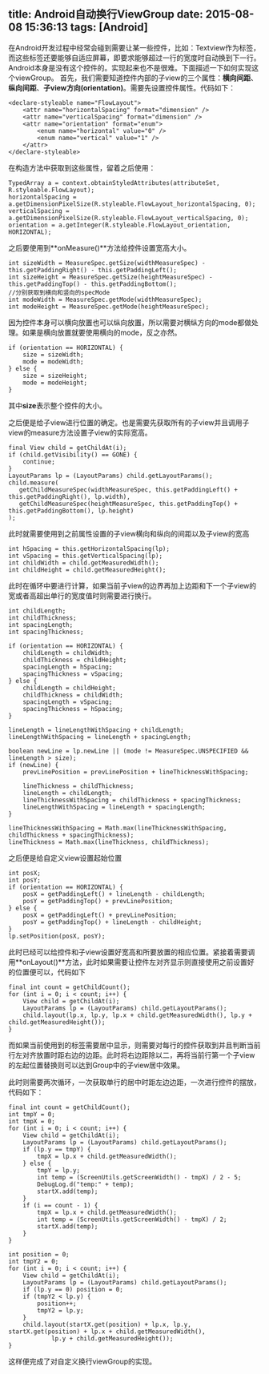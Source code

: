 title: Android自动换行ViewGroup
date: 2015-08-08 15:36:13
tags: [Android]
---
在Android开发过程中经常会碰到需要让某一些控件，比如：Textview作为标签，而这些标签还要能够自适应屏幕，即要求能够超过一行的宽度时自动换到下一行。Android本身是没有这个控件的。实现起来也不是很难。下面描述一下如何实现这个viewGroup。
首先，我们需要知道控件内部的子view的三个属性：**横向间距**、**纵向间距**、**子view方向(orientation)**。需要先设置控件属性。代码如下：

    <declare-styleable name="FlowLayout">
        <attr name="horizontalSpacing" format="dimension" />
        <attr name="verticalSpacing" format="dimension" />
        <attr name="orientation" format="enum">
            <enum name="horizontal" value="0" />
            <enum name="vertical" value="1" />
        </attr>
    </declare-styleable>
<!--more-->
在构造方法中获取到这些属性，留着之后使用：
		
	TypedArray a = context.obtainStyledAttributes(attributeSet, R.styleable.FlowLayout);
    horizontalSpacing = a.getDimensionPixelSize(R.styleable.FlowLayout_horizontalSpacing, 0);
    verticalSpacing = a.getDimensionPixelSize(R.styleable.FlowLayout_verticalSpacing, 0);
    orientation = a.getInteger(R.styleable.FlowLayout_orientation, HORIZONTAL);

之后要使用到**onMeasure()**方法给控件设置宽高大小。

	int sizeWidth = MeasureSpec.getSize(widthMeasureSpec) - this.getPaddingRight() - this.getPaddingLeft();
    int sizeHeight = MeasureSpec.getSize(heightMeasureSpec) - this.getPaddingTop() - this.getPaddingBottom();
	//分别获取到横向和竖向的specMode
    int modeWidth = MeasureSpec.getMode(widthMeasureSpec);
    int modeHeight = MeasureSpec.getMode(heightMeasureSpec);

因为控件本身可以横向放置也可以纵向放置，所以需要对横纵方向的mode都做处理。如果是横向放置就要使用横向的mode，反之亦然。

	if (orientation == HORIZONTAL) {
        size = sizeWidth;
        mode = modeWidth;
    } else {
        size = sizeHeight;
        mode = modeHeight;
    }

其中**size**表示整个控件的大小。

之后便是给子view进行位置的确定。也是需要先获取所有的子view并且调用子view的measure方法设置子view的实际宽高。

	final View child = getChildAt(i);
	if (child.getVisibility() == GONE) {
    	continue;
	}
	LayoutParams lp = (LayoutParams) child.getLayoutParams();
	child.measure(
       getChildMeasureSpec(widthMeasureSpec, this.getPaddingLeft() + this.getPaddingRight(), lp.width),
       getChildMeasureSpec(heightMeasureSpec, this.getPaddingTop() + this.getPaddingBottom(), lp.height)
	);

此时就需要使用到之前属性设置的子view横向和纵向的间距以及子view的宽高

	int hSpacing = this.getHorizontalSpacing(lp);
    int vSpacing = this.getVerticalSpacing(lp);
    int childWidth = child.getMeasuredWidth();
	int childHeight = child.getMeasuredHeight();

此时在循环中要进行计算，如果当前子view的边界再加上边距和下一个子view的宽或者高超出单行的宽度值时则需要进行换行。

    int childLength;
    int childThickness;
    int spacingLength;
    int spacingThickness;

    if (orientation == HORIZONTAL) {
        childLength = childWidth;
        childThickness = childHeight;
        spacingLength = hSpacing;
        spacingThickness = vSpacing;
    } else {
        childLength = childHeight;
        childThickness = childWidth;
        spacingLength = vSpacing;
        spacingThickness = hSpacing;
    }

    lineLength = lineLengthWithSpacing + childLength;
    lineLengthWithSpacing = lineLength + spacingLength;

    boolean newLine = lp.newLine || (mode != MeasureSpec.UNSPECIFIED && lineLength > size);
    if (newLine) {
        prevLinePosition = prevLinePosition + lineThicknessWithSpacing;

        lineThickness = childThickness;
        lineLength = childLength;
        lineThicknessWithSpacing = childThickness + spacingThickness;
        lineLengthWithSpacing = lineLength + spacingLength;
    }

    lineThicknessWithSpacing = Math.max(lineThicknessWithSpacing, childThickness + spacingThickness);
    lineThickness = Math.max(lineThickness, childThickness);

之后便是给自定义view设置起始位置

    int posX;
    int posY;
    if (orientation == HORIZONTAL) {
        posX = getPaddingLeft() + lineLength - childLength;
        posY = getPaddingTop() + prevLinePosition;
    } else {
        posX = getPaddingLeft() + prevLinePosition;
        posY = getPaddingTop() + lineLength - childHeight;
    }
    lp.setPosition(posX, posY);

此时已经可以给控件和子view设置好宽高和所要放置的相应位置。紧接着需要调用**onLayout()**方法，此时如果需要让控件左对齐显示则直接使用之前设置好的位置便可以，代码如下

    final int count = getChildCount();
    for (int i = 0; i < count; i++) {
        View child = getChildAt(i);
        LayoutParams lp = (LayoutParams) child.getLayoutParams();
        child.layout(lp.x, lp.y, lp.x + child.getMeasuredWidth(), lp.y + child.getMeasuredHeight());
    }

而如果当前使用到的标签需要居中显示，则需要对每行的控件获取到并且判断当前行左对齐放置时距右边的边距。此时将右边距除以二，再将当前行第一个子view的左起位置替换则可以达到Group中的子view居中效果。

此时则需要两次循环，一次获取单行的居中时距左边边距，一次进行控件的摆放，代码如下：

    final int count = getChildCount();
    int tmpY = 0;
    int tmpX = 0;
    for (int i = 0; i < count; i++) {
        View child = getChildAt(i);
        LayoutParams lp = (LayoutParams) child.getLayoutParams();
        if (lp.y == tmpY) {
            tmpX = lp.x + child.getMeasuredWidth();
        } else {
            tmpY = lp.y;
            int temp = (ScreenUtils.getScreenWidth() - tmpX) / 2 - 5;
            DebugLog.d("temp:" + temp);
            startX.add(temp);
        }
        if (i == count - 1) {
            tmpX = lp.x + child.getMeasuredWidth();
            int temp = (ScreenUtils.getScreenWidth() - tmpX) / 2;
            startX.add(temp);
        }
    }

    int position = 0;
    int tmpY2 = 0;
    for (int i = 0; i < count; i++) {
        View child = getChildAt(i);
        LayoutParams lp = (LayoutParams) child.getLayoutParams();
        if (lp.y == 0) position = 0;
        if (tmpY2 < lp.y) {
            position++;
            tmpY2 = lp.y;
        }
        child.layout(startX.get(position) + lp.x, lp.y, startX.get(position) + lp.x + child.getMeasuredWidth(),
                lp.y + child.getMeasuredHeight());
    }

这样便完成了对自定义换行viewGroup的实现。